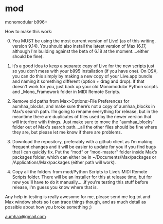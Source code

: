 mod
===

monomodular b996+

How to make this work:

0)  You MUST be using the most current version of Live!  (as of this writing, version 9.14).  You should also install the latest version of Max (6.17, although I'm building against the beta of 6.18 at the moment....either should be fine).

1) It’s a good idea to keep a separate copy of Live for the new scripts just so you don’t mess with your b995 installation (if you have one). On OSX, you can do this simply by making a new copy of your Live.app bundle and naming it something different (option + drag and drop).  If that doesn't work for you, just back up your old Monomodular Python scripts and _Mono_Framework folder in MIDI Remote Scripts.

2) Remove old paths from Max>Options>File Preferences for aumhaa_blocks, and make sure there’s not a copy of aumhaa_blocks in Max’s search path. I’m going to rename everything for release, but in the meantime there are duplicates of files used by the newer version that will interfere with things.  Just make sure to move the "aumhaa_blocks" folder out of Max's search path....all the other files should be fine where they are, but please let me know if there are problems.

3) Download the repository, preferably with a github client as I’m making frequent changes and it will be easier to update for you if you find bugs that I can quickly fix. Put the “mod” or “mod-master” folder inside Max’s packages folder, which can either be in ~/Documents/Max/packages or /Applications/Max/packages (either path will work).

4) Copy all the folders from mod/Python Scripts to Live’s MIDI Remote Scripts folder.  There will be an installer for this at release time, but for now you'll have to do it manually.....if you're testing this stuff before release, I'm guess you know where that is.

Any help in testing is really awesome for me, please send me log.txt and Max window shots so I can trace things though, and as much detail as possible about how you broke something ;)

aumhaa@gmail.com



